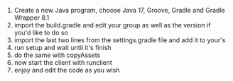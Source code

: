 1. Create a new Java program, choose Java 17, Groove, Gradle and Gradle Wrapper 8.1
2. import the build.gradle and edit your group as well as the version if you'd like to do so
3. import the last two lines from the settings.gradle file and add it to your's
4. run setup and wait until it's finish
5. do the same with copyAssets
6. now start the client with runclient
7. enjoy and edit the code as you wish
